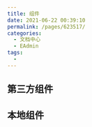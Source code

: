 ```yaml
---
title: 组件
date: 2021-06-22 00:39:10
permalink: /pages/623517/
categories:
  - 文档中心
  - EAdmin
tags:
  - 
---
```



## 第三方组件

## 本地组件

